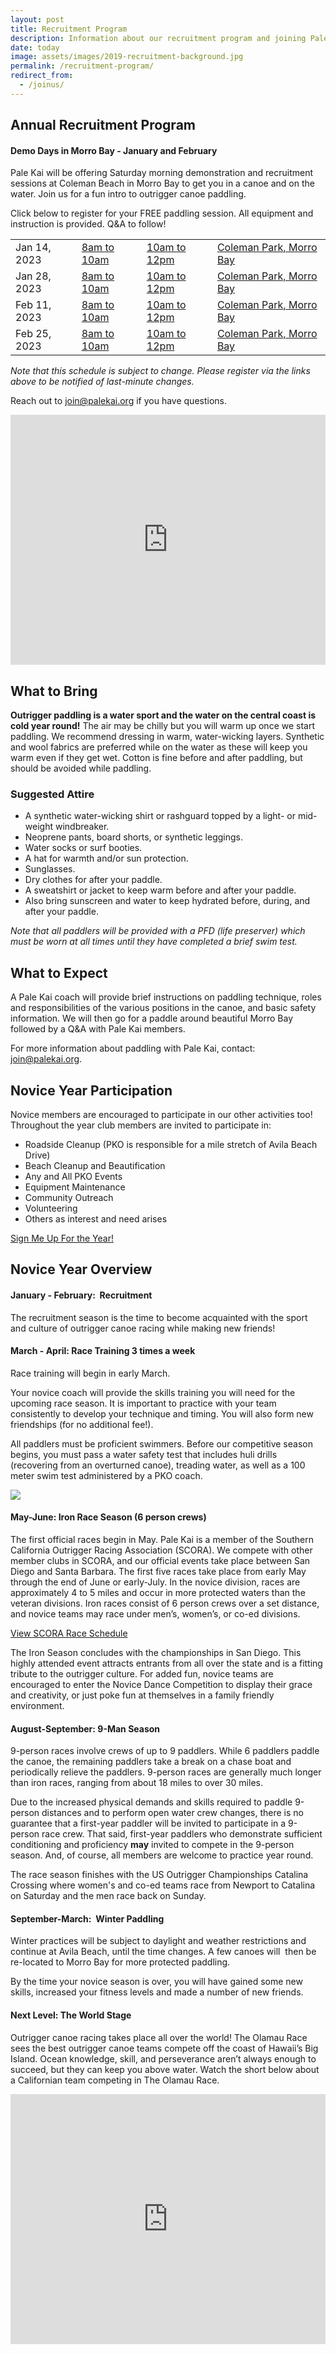 ```yaml
---
layout: post
title: Recruitment Program
description: Information about our recruitment program and joining Pale Kai Outrigger
date: today
image: assets/images/2019-recruitment-background.jpg
permalink: /recruitment-program/
redirect_from:
  - /joinus/
---
```

<h2>Annual Recruitment Program</h2>

<!--
<p>The 2023 Recruitment Program has concluded! <strong>The 1st day of novice pracice is March 4th in Morro Bay</strong>.</p>
<p>If you didn't make it to a Demo Day this year but still plan on join PKO for 2022, then register now!</p>
<a href="/members/registration/" target="_blank" class="button">Member Registration</a>
-->

<h4>Demo Days in Morro Bay - January and February</h4>

<p>Pale Kai will be offering Saturday morning demonstration and recruitment sessions at Coleman Beach in Morro Bay to get you in a
canoe and on the water. Join us for a fun intro to outrigger canoe paddling.</p>

<p>Click below to register for your FREE paddling session. All equipment and instruction is provided. Q&A to follow!</p>

<div class="table-wrapper">
			<table class="alt">
				<tbody>
					<tr>
						<td>Jan 14, 2023</td>
						<td><a href="https://www.signupgenius.com/index.cfm?go=s.signup&urlid=409044bafa82ca2f85-pale1&view=standard" target="_blank">8am to 10am</a></td>
						<td><a href="https://www.signupgenius.com/index.cfm?go=s.signup&urlid=409044bafa82ca2f85-pale1&view=standard" target="_blank">10am to 12pm</a></td>
						<td><a href="https://goo.gl/maps/bcRNk7TNnyKY69u87">Coleman Park, Morro Bay</a></td>
					</tr>
					<tr>
						<td>Jan 28, 2023</td>
						<td><a href="https://www.signupgenius.com/index.cfm?go=s.signup&urlid=409044bafa82ca2f85-pale1&view=standard" target="_blank">8am to 10am</a></td>
						<td><a href="https://www.signupgenius.com/index.cfm?go=s.signup&urlid=409044bafa82ca2f85-pale1&view=standard" target="_blank">10am to 12pm</a></td>
						<td><a href="https://goo.gl/maps/bcRNk7TNnyKY69u87" target="_blank">Coleman Park, Morro Bay</a></td>
					</tr>
					<tr>
						<td>Feb 11, 2023</td>
						<td><a href="https://www.signupgenius.com/index.cfm?go=s.signup&urlid=409044bafa82ca2f85-pale1&view=standard" target="_blank">8am to 10am</a></td>
						<td><a href="https://www.signupgenius.com/index.cfm?go=s.signup&urlid=409044bafa82ca2f85-pale1&view=standard" target="_blank">10am to 12pm</a></td>
						<td><a href="https://goo.gl/maps/bcRNk7TNnyKY69u87" target="_blank">Coleman Park, Morro Bay</a></td>
					</tr>
					<tr>
						<td>Feb 25, 2023</td>
						<td><a href="https://www.signupgenius.com/index.cfm?go=s.signup&urlid=409044bafa82ca2f85-pale1&view=standard" target="_blank">8am to 10am</a></td>
						<td><a href="https://www.signupgenius.com/index.cfm?go=s.signup&urlid=409044bafa82ca2f85-pale1&view=standard" target="_blank">10am to 12pm</a></td>
						<td><a href="https://goo.gl/maps/bcRNk7TNnyKY69u87" target="_blank">Coleman Park, Morro Bay</a></td>
					</tr>
				</tbody>
			</table>
</div>

<P><I>Note that this schedule is subject to change. Please register via the links above to be notified of last-minute changes.</I></p>

<p>Reach out to <a href="mailto:join@palekai.org">join@palekai.org</a> if you have questions.</p>

<iframe width="100%" height="400" src="https://www.youtube.com/embed/zrnwIQfU3R4" frameborder="0" allowfullscreen></iframe>

<h2>What to Bring</h2>
<p>
    <b>Outrigger paddling is a water sport and the water on the central coast is cold year round!</b>
    The air may be chilly but you will warm up once we start paddling.
    We recommend dressing in warm, water-wicking layers. Synthetic and wool fabrics are preferred while on the water 
    as these will keep you warm
    even if they get wet. Cotton is fine before and after paddling, but should be avoided while paddling.
</p>

<h3>Suggested Attire</h3>
<ul>
<li>A synthetic water-wicking shirt or rashguard topped by a light- or mid-weight windbreaker.</li>
<li>Neoprene pants, board shorts, or synthetic leggings.</li>
<li>Water socks or surf booties.</li>
<li>A hat for warmth and/or sun protection.</li>
<li>Sunglasses.</li>
<li>Dry clothes for after your paddle.</li>
<li>A sweatshirt or jacket to keep warm before and after your paddle.</li>
<li>Also bring sunscreen and water to keep hydrated before, during, and after your paddle.</li>
</ul>

<p><i>
    Note that all paddlers will be provided with a PFD (life preserver) which must be worn at all times until they have
    completed a brief swim test.
</i></p>

<h2>What to Expect</h2>
<p>
A Pale Kai coach will provide brief instructions on paddling technique, roles and responsibilities of the various positions in the
canoe, and basic safety information. We will then go for a paddle around beautiful Morro Bay followed by a Q&A with
Pale Kai members.
</p>

For more information about paddling with Pale Kai, contact: <a href="mailto:join@palekai.org">join@palekai.org</a>.

<h2>Novice Year Participation</h2>
<p>
Novice members are encouraged to participate in our other activities too! Throughout the year club members are invited to
participate in:
<ul>
<li>Roadside Cleanup (PKO is responsible for a mile stretch of Avila Beach Drive)</li>
<li>Beach Cleanup and Beautification</li>
<li>Any and All PKO Events</li>
<li>Equipment Maintenance</li>
<li>Community Outreach</li>
<li>Volunteering</li>
<li>Others as interest and need arises</li>
</ul>

<!-- <hr class="major" /> -->
<p><a href="/members/registration/" class="button">Sign Me Up For the Year!</a></p>

<h2>Novice Year Overview</h2>

<h4>January - February:  Recruitment </h4>


<p>
    <!-- Temporarilty this copy to avoid confusion AFTER recruiting season
    Pale Kai’s “Three for Free” policy
    allows newcomers to experience outrigger paddling in the relatively calm waters of Morro Bay without paying a fee or membership
    dues.
    -->
    The recruitment season is the time to become acquainted with the sport and culture of outrigger canoe racing while making new
    friends!
</p>

<h4>March - April:  Race Training 3 times a week</h4>
<p>Race training will begin in early March.</p>
<p>
Your novice coach will provide the skills training you will need for the upcoming race season. It is important to practice with your team consistently to develop your technique and timing. You will also form new friendships (for no additional fee!).</p>

<p>All paddlers must be proficient swimmers. Before our competitive season begins, you must pass a water safety test that includes
huli drills (recovering from an overturned canoe), treading water, as well as a 100 meter swim test administered by a PKO coach.</p>

<img src="/assets/images/outrigger-race-1.jpg" class="image right">

<h4>May-June: Iron Race Season (6 person crews)</h4>
<p>
The first official races begin in May.  Pale Kai is a member of the Southern California Outrigger Racing Association (SCORA).  We compete with other member clubs in SCORA, and our official events take place between San Diego and Santa Barbara. The first five races take place from early May through the end of June or early-July.  In the novice division, races are approximately 4 to 5 miles and occur in more protected waters than the veteran divisions.   Iron races consist of 6 person crews over a set distance, and novice teams may race under men’s, women’s, or co-ed divisions.
</p>

<p><a href="https://www.scora.org/races/" target="_blank" class="button">View SCORA Race Schedule</a></p>

<p>The Iron Season concludes with the championships in San Diego. This highly attended event attracts entrants from all over the state and is a fitting tribute to the outrigger culture. For added fun, novice teams are encouraged to enter the Novice Dance Competition to display their grace and creativity, or just poke fun at themselves in a family friendly environment.
</p>
<h4>August-September: 9-Man Season</h4>
<p>
9-person races involve crews of up to 9 paddlers. While 6 paddlers paddle the canoe, the remaining paddlers take a break on a 
chase boat and periodically relieve the paddlers. 9-person races are generally much longer than iron races, ranging from
about 18 miles to over 30 miles.
</p>
<p>
Due to the increased physical demands and skills required to paddle 9-person distances and to perform open water
crew changes, there is no guarantee that a first-year paddler will be invited to participate in a 9-person race crew. That
said, first-year paddlers who demonstrate sufficient conditioning and proficiency <b>may</b> invited to compete in the 9-person
season. And, of course, all members are welcome to practice year round.
</p>

<p>
    The race season finishes with the US Outrigger Championships Catalina Crossing where women's and co-ed teams race from Newport to Catalina
    on Saturday and the men race back on Sunday. 
    <!--Here's the drone footage of the women and coed crews leaving Newport.-->
</p>

<!-- Video no longer available

<iframe width="560" height="315" src="https://www.youtube.com/embed/a3YqqHw4mbY" frameborder="0" allow="accelerometer; autoplay; encrypted-media; gyroscope; picture-in-picture" allowfullscreen></iframe>
-->

<h4>September-March:  Winter Paddling</h4>
<p>Winter practices will be subject to daylight and weather restrictions and continue at Avila Beach, until the time changes.
A few canoes will  then be re-located to Morro Bay for more protected paddling.  
</p>
<p>By the time your novice season is over, you will have gained some new skills, increased your fitness levels and made a number of new friends.
</p>

<h4>Next Level: The World Stage</h4>

<p>Outrigger canoe racing takes place all over the world! The Olamau Race sees the best outrigger canoe teams compete off the coast of Hawaii’s Big Island. Ocean knowledge, skill, and perseverance aren’t always enough to succeed, but they can keep you above water. Watch the short below about a Californian team competing in The Olamau Race.</p>

<iframe width="100%" height="400" src="https://www.youtube.com/embed/u-lGBRTvQzU" frameborder="0" allowfullscreen></iframe>
